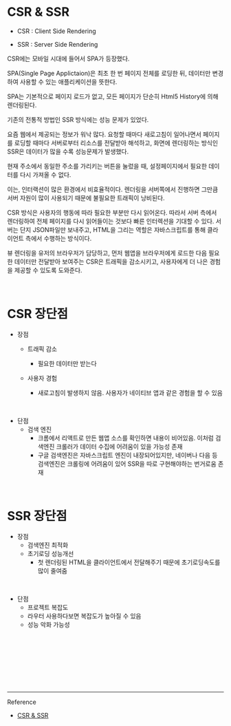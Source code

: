 # CSR & SSR

- CSR : Client Side Rendering

- SSR : Server Side Rendering


CSR에는 모바일 시대에 들어서 SPA가 등장했다.

SPA(Single Page Applictaion)은 최초 한 번 페이지 전체를 로딩한 뒤, 데이터만 변경하여 사용할 수 있는 애플리케이션을 뜻한다.

SPA는 기본적으로 페이지 로드가 없고, 모든 페이지가 단순히 Html5 History에 의해 렌더링된다.

기존의 전통적 방법인 SSR 방식에는 성능 문제가 있었다.

요즘 웹에서 제공되는 정보가 워낙 많다. 요청할 때마다 새로고침이 일어나면서 페이지를 로딩할 때마다 서버로부터 리소스를 전달받아 해석하고, 화면에 렌더링하는 방식인 SSR은 데이터가 많을 수록 성능문제가 발생했다.

현재 주소에서 동일한 주소를 가리키는 버튼을 눌렀을 때, 설정페이지에서 필요한 데이터를 다시 가져올 수 없다.

이는, 인터랙션이 많은 환경에서 비효율적이다. 렌더링을 서버쪽에서 진행하면 그만큼 서버 자원이 많이 사용되기 때문에 불필요한 트래픽이 낭비된다.


CSR 방식은 사용자의 행동에 따라 필요한 부분만 다시 읽어온다. 따라서 서버 측에서 렌더링하여 전체 페이지를 다시 읽어들이는 것보다 빠른 인터렉션을 기대할 수 있다. 서버는 단지 JSON파일만 보내주고, HTML을 그리는 역할은 자바스크립트를 통해 클라이언트 측에서 수행하는 방식이다.


뷰 렌더링을 유저의 브라우저가 담당하고, 먼저 웹앱을 브라우저에게 로드한 다음 필요한 데이터만 전달받아 보여주는 CSR은 트래픽을 감소시키고, 사용자에게 더 나은 경험을 제공할 수 있도록 도와준다.

<br/>


# CSR 장단점

- 장점
  - 트래픽 감소
    - 필요한 데이터만 받는다
    
  - 사용자 경험
    - 새로고침이 발생하지 않음. 사용자가 네이티브 앱과 같은 경험을 할 수 있음

<br/>

- 단점
  - 검색 엔진
    - 크롬에서 리액트로 만든 웹앱 소스를 확인하면 내용이 비어있음. 이처럼 검색엔진 크롤러가 데이터 수집에 어려움이 있을 가능성 존재
    - 구글 검색엔진은 자바스크립트 엔진이 내장되어있지만, 네이버나 다음 등 검색엔진은 크롤링에 어려움이 있어 SSR을 따로 구현해야하는 번거로움 존재

<br/>

# SSR 장단점

- 장점
   - 검색엔진 최적화
   - 초기로딩 성능개선
     - 첫 렌더링된 HTML을 클라이언트에서 전달해주기 때문에 초기로딩속도를 많이 줄여줌
     
<br/>

- 단점
   - 프로젝트 복잡도
   - 라우터 사용하다보면 복잡도가 높아질 수 있음
   - 성능 악화 가능성
   
   
   
   
<br/><br/><br/><br/><br/><br/><br/>

---
Reference

- [CSR & SSR](https://github.com/gyoogle/tech-interview-for-developer/blob/master/Web/CSR%20%26%20SSR.md)